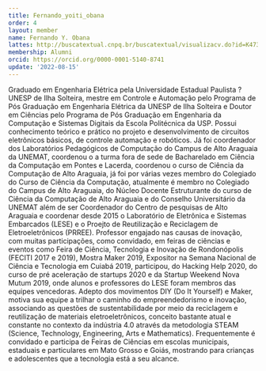 ```yaml
---
title: Fernando_yoiti_obana
order: 4
layout: member
name: Fernando Y. Obana
lattes: http://buscatextual.cnpq.br/buscatextual/visualizacv.do?id=K4734824E1
membership: Alumni
orcid: https://orcid.org/0000-0001-5140-8741
update: '2022-08-15'
---
```


Graduado em Engenharia Elétrica pela Universidade Estadual Paulista ? UNESP de Ilha Solteira, mestre em Controle e Automação pelo Programa de Pós Graduação em Engenharia Elétrica da UNESP de Ilha Solteira e Doutor em Ciências pelo Programa de Pós Graduação em Engenharia da Computação e Sistemas Digitais da Escola Politécnica da USP. Possui conhecimento teórico e prático no projeto e desenvolvimento de circuitos eletrônicos básicos, de controle automação e robóticos. Já foi coordenador dos Laboratórios Pedagógicos de Computação do Campus de Alto Araguaia da UNEMAT, coordenou o a turma fora de sede de Bacharelado em Ciência da Computação em Pontes e Lacerda, coordenou o curso de Ciência da Computação de Alto Araguaia, já foi por várias vezes membro do Colegiado do Curso de Ciência da Computação, atualmente é membro no Colegiado do Campus de Alto Araguaia, do Núcleo Docente Estruturante do curso de Ciência da Computação de Alto Araguaia e do Conselho Universitário da UNEMAT além de ser Coordenador do Centro de pesquisas de Alto Araguaia e coordenar desde 2015 o Laboratório de Eletrônica e Sistemas Embarcados (LESE) e o Proejto de Reutilização e Reciclagem de Eletroeletrônicos (PRREE). Professor engajado nas causas de inovação, com muitas participações, como convidado, em feiras de ciências e eventos como Feira de Ciência, Tecnologia e Inovação de Rondonópolis (FECITI 2017 e 2019), Mostra Maker 2019, Expositor na Semana Nacional de Ciência e Tecnologia em Cuiabá 2019, participou, do Hacking Help 2020, do curso de pré aceleração de startups 2020 e da Startup Weekend Nova Mutum 2019, onde alunos e professores do LESE foram membros das equipes vencedoras. Adepto dos movimentos DIY (Do It Yourself) e Maker, motiva sua equipe a trilhar o caminho do empreendedorismo e inovação, associando as questões de sustentabilidade por meio da reciclagem e reutilização de materiais eletroeletrônicos, conceito bastante atual e constante no contexto da indústria 4.0 através da metodologia STEAM (Science, Technology, Engineering, Arts e Mathematics). Frequentemente é convidado e participa de Feiras de Ciências em escolas municipais, estaduais e particulares em Mato Grosso e Goiás, mostrando para crianças e adolescentes que a tecnologia está a seu alcance.